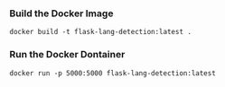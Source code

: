 ### Build the Docker Image

    docker build -t flask-lang-detection:latest .

### Run the Docker Dontainer

    docker run -p 5000:5000 flask-lang-detection:latest

